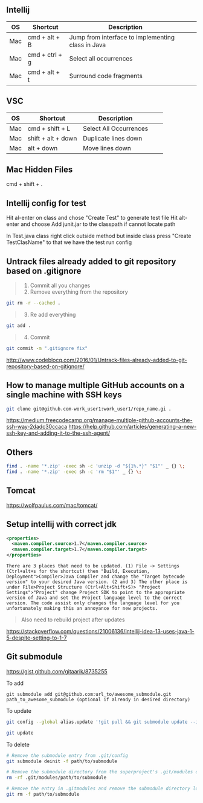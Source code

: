  ## **Intellij**
|OS|Shortcut|Description|   |   |
|---|---|---|---|---|
|Mac|cmd + alt + B|  Jump from interface to implementing class in Java |   |   |
| Mac | cmd + ctrl + g  | Select all occurrences  |   |   |
| Mac  | cmd + alt + t  | Surround code fragments  |   |   |


 ## **VSC**
|OS|Shortcut|Description|   |   |
|---|---|---|---|---|
| Mac  | cmd + shift + L  | Select All Occurrences  |   |   |
| Mac  | shift + alt + down  | Duplicate lines down  |   |   |
| Mac  | alt + down  | Move lines down  |   |   |

## **Mac Hidden Files**
cmd + shift + .

 ## **Intellij config for test**
Hit al-enter on class and chose "Create Test" to generate test file
Hit alt-enter and choose Add junit.jar to the classpath if cannot locate path

In Test.java class right click outside method but inside class press "Create TestClasName" to that we have the test run config

## **Untrack files already added to git repository based on .gitignore**
> 1. Commit all you changes
> 2. Remove everything from the repository
``` bash
git rm -r --cached .
```
> 3. Re add everything
``` bash
git add .
```
> 4. Commit
``` bash
git commit -m ".gitignore fix"
```
http://www.codeblocq.com/2016/01/Untrack-files-already-added-to-git-repository-based-on-gitignore/

## **How to manage multiple GitHub accounts on a single machine with SSH keys**
``` bash
git clone git@github.com-work_user1:work_user1/repo_name.gi .
```
https://medium.freecodecamp.org/manage-multiple-github-accounts-the-ssh-way-2dadc30ccaca
https://help.github.com/articles/generating-a-new-ssh-key-and-adding-it-to-the-ssh-agent/

## Others
``` bash
find . -name '*.zip' -exec sh -c 'unzip -d "${1%.*}" "$1"' _ {} \;
find . -name '*.zip' -exec sh -c 'rm "$1"' _ {} \;
```
## Tomcat
https://wolfpaulus.com/mac/tomcat/


## Setup intellij with correct jdk
``` xml
<properties>
  <maven.compiler.source>1.7</maven.compiler.source>
  <maven.compiler.target>1.7</maven.compiler.target>
</properties>
```
``` text
There are 3 places that need to be updated. (1) File -> Settings (Ctrl+alt+s for the shortcut) then "Build, Execution, Deployment">Compiler>Java Compiler and change the "Target bytecode version" to your desired Java version. (2 and 3) The other place is under File>Project Structure (Ctrl+Alt+Shift+S)> "Project Settings">"Project" change Project SDK to point to the appropriate version of Java and set the Project language level to the correct version. The code assist only changes the language level for you unfortunately making this an annoyance for new projects.
```
> Also need to rebuild project after updates

https://stackoverflow.com/questions/21006136/intellij-idea-13-uses-java-1-5-despite-setting-to-1-7


## Git submodule
https://gist.github.com/gitaarik/8735255

To add
```
git submodule add git@github.com:url_to/awesome_submodule.git path_to_awesome_submodule (optional if already in desired directory)
```

To update 
``` bash
git config --global alias.update '!git pull && git submodule update --init --recursive'

git update
```

To delete
``` bash
# Remove the submodule entry from .git/config
git submodule deinit -f path/to/submodule

# Remove the submodule directory from the superproject's .git/modules directory
rm -rf .git/modules/path/to/submodule

# Remove the entry in .gitmodules and remove the submodule directory located at path/to/submodule
git rm -f path/to/submodule
```
